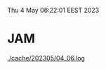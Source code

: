 Thu  4 May 06:22:01 EEST 2023
# JAM
<a href='./cache/202305/04_06.log'>./cache/202305/04_06.log</a>
